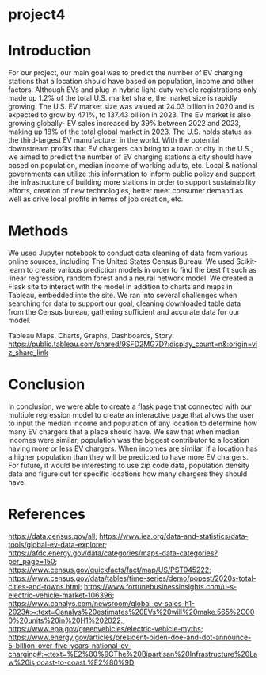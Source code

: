 # project4

# Introduction
For our project, our main goal was to predict the number of EV charging stations that a location should have based on population, income and other factors. Although EVs and plug in hybrid light-duty vehicle registrations only made up 1.2% of the total U.S. market share, the market size is rapidly growing. The U.S. EV market size was valued at 24.03 billion in 2020 and is expected to grow by 471%, to 137.43 billion in 2023. The EV market is also growing globally- EV sales increased by 39% between 2022 and 2023, making up 18% of the total global market in 2023. The U.S. holds status as the third-largest EV manufacturer in the world. With the potential downstream profits that EV chargers can bring to a town or city in the U.S., we aimed to predict the number of EV charging stations a city should have based on population, median income of working adults, etc. Local & national governments can utilize this information to inform public policy and support the infrastructure of building more stations in order to support sustainability efforts, creation of new technologies, better meet consumer demand as well as drive local profits in terms of job creation, etc.  

# Methods
We used Jupyter notebook to conduct data cleaning of data from various online sources, including The United States Census Bureau. We used Scikit-learn to create various prediction models in order to find the best fit such as linear regression, random forest and a neural network model. We created a Flask site to interact with the model in addition to charts and maps in Tableau, embedded into the site. We ran into several challenges when searching for data to support our goal, cleaning downloaded table data from the Census bureau, gathering sufficient and accurate data for our model. 

Tableau Maps, Charts, Graphs, Dashboards, Story: https://public.tableau.com/shared/9SFD2MG7D?:display_count=n&:origin=viz_share_link 

# Conclusion
In conclusion, we were able to create a flask page that connected with our multiple regression model to create an interactive page that allows the user to input the median income and population of any location to determine how many EV chargers that a place should have. We saw that when median incomes were similar, population was the biggest contributor to a location having more or less EV chargers. When incomes are similar, if a location has a higher population than they will be predicted to have more EV chargers. For future, it would be interesting to use zip code data, population density data and figure out for specific locations how many chargers they should have. 



# References
https://data.census.gov/all; https://www.iea.org/data-and-statistics/data-tools/global-ev-data-explorer; https://afdc.energy.gov/data/categories/maps-data-categories?per_page=150; https://www.census.gov/quickfacts/fact/map/US/PST045222; https://www.census.gov/data/tables/time-series/demo/popest/2020s-total-cities-and-towns.html; https://www.fortunebusinessinsights.com/u-s-electric-vehicle-market-106396; https://www.canalys.com/newsroom/global-ev-sales-h1-2023#:~:text=Canalys%20estimates%20EVs%20will%20make,565%2C000%20units%20in%20H1%202022.; https://www.epa.gov/greenvehicles/electric-vehicle-myths; https://www.energy.gov/articles/president-biden-doe-and-dot-announce-5-billion-over-five-years-national-ev-charging#:~:text=%E2%80%9CThe%20Bipartisan%20Infrastructure%20Law%20is,coast-to-coast.%E2%80%9D
